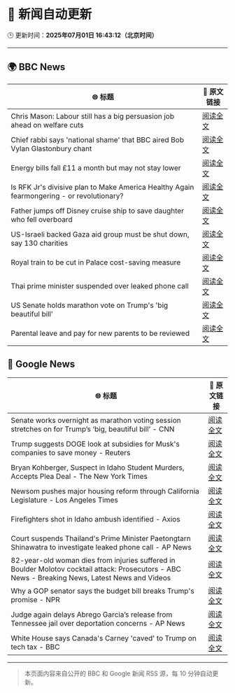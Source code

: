 # 🧠 新闻自动更新

🕒 更新时间：**2025年07月01日 16:43:12（北京时间）**

---

## 🌍 BBC News

| 🌐 标题 | 🔗 原文链接 |
|--------|-------------|
| Chris Mason: Labour still has a big persuasion job ahead on welfare cuts | [阅读全文](https://www.bbc.com/news/articles/czjkkmdv33mo) |
| Chief rabbi says 'national shame' that BBC aired Bob Vylan Glastonbury chant | [阅读全文](https://www.bbc.com/news/articles/c70rrld1nlpo) |
| Energy bills fall £11 a month but may not stay lower | [阅读全文](https://www.bbc.com/news/articles/c79q8g7q283o) |
| Is RFK Jr's divisive plan to Make America Healthy Again fearmongering - or revolutionary? | [阅读全文](https://www.bbc.com/news/articles/ceq7jx3dlj9o) |
| Father jumps off Disney cruise ship to save daughter who fell overboard | [阅读全文](https://www.bbc.com/news/articles/c6288v6j4y0o) |
| US-Israeli backed Gaza aid group must be shut down, say 130 charities | [阅读全文](https://www.bbc.com/news/articles/cn5kk1w00xyo) |
| Royal train to be cut in Palace cost-saving measure | [阅读全文](https://www.bbc.com/news/articles/ce377nr5r43o) |
| Thai prime minister suspended over leaked phone call | [阅读全文](https://www.bbc.com/news/articles/c9vrrj72xy7o) |
| US Senate holds marathon vote on Trump's 'big beautiful bill' | [阅读全文](https://www.bbc.com/news/articles/czjkkdyplymo) |
| Parental leave and pay for new parents to be reviewed | [阅读全文](https://www.bbc.com/news/articles/c70rreer004o) |

## 📰 Google News

| 🌐 标题 | 🔗 原文链接 |
|--------|-------------|
| Senate works overnight as marathon voting session stretches on for Trump’s ‘big, beautiful bill’ - CNN | [阅读全文](https://news.google.com/rss/articles/CBMifkFVX3lxTE5ycHdjczdMSEN2YjBpTVd4MFE0b3FkcXhrZ0REN3hHRGVIWm5pamtXLXotcEZCcjlhOW9PdzdiMFdQS2xuUTFBOGM5V0Y3cWtWZjZaVE1HNmVUSjFmOTRGbEQ4ajRxcWdpcEZuTjRJY3Y5aTg4ajBra1N3YW9PZ9IBgwFBVV95cUxPU3B1RlJ2b0lTdURaSThYdDFEVGpxRWpJOHZaLUJYRFVYem14UTZDSHEtb3laTFcyQmhnemRGb1plNXM4cHpTZjlpRFNuU1dXV2ZiY0NDejViWldrTU9NbFY0RDJDQ28xY3B3MG1yRnVnWmhmSHhEMm0wSnplSnVFZmRvVQ?oc=5) |
| Trump suggests DOGE look at subsidies for Musk's companies to save money - Reuters | [阅读全文](https://news.google.com/rss/articles/CBMi1AFBVV95cUxOSUcxMmZpbGtjSFVfQnMxd1FrSDFEMW91cGpwaGFlNGNyV1VhcHRHVkk0MUI0d0lqUUNSYlpWQUdiVERNN2hMZkJwclhfb0xfV2Q0TWdsS0w3NGZ5U1BhM09zWXRGZFhWYV9hMmRBclU1Mk1BRU5vTlFPRFlYSkh0WmFySlNhWXFrcUhMOExrUnZ5V0IzbHJsRUdNT2tLSkh6ckFKM0VIM2g1aTJ5d3ZlMjR1MGVZc2dFcW5QQnZHNm4yUlZrMnU1Wm9UY2V3a09Zd0h2ZA?oc=5) |
| Bryan Kohberger, Suspect in Idaho Student Murders, Accepts Plea Deal - The New York Times | [阅读全文](https://news.google.com/rss/articles/CBMigwFBVV95cUxOenlUdkVrTkR0WnpMUXNrTTJTYXVoTVQ1cGN1LUJZQU1GWnR6NHNsQjIyMTZUWGlHMjRQRHcwVktLVG55cVpYdmlMSlN2S1FLRFhONnFnLUQ0Snh4TjB3QTQ2VG5OdlliN1ZmX1JDQVkwWVNtZEg4XzlkNEJKX252NWEzWQ?oc=5) |
| Newsom pushes major housing reform through California Legislature - Los Angeles Times | [阅读全文](https://news.google.com/rss/articles/CBMiuAFBVV95cUxPUDBYaVpJYVlHUXowalo2UlNEbnMwWVJxSHBxVDh6X0dhLThrUWktR0VFUDdpeFVWcjBTS1B5NERnbWpJblFpRWRHeHZEdVZMbHNwUVhaRU5YdFFYWjB3ajdRWkhHVm5NTVRuN3lLZWtZbTBMb29WdHZiQWo0eTFyaUVNamMtTFZLTWUzWkFCT2dBenZDTEJZQnhBOTlqWW9ndUk5TjI2UWdHYkUwc0FlSkpEQ0xxUnY4?oc=5) |
| Firefighters shot in Idaho ambush identified - Axios | [阅读全文](https://news.google.com/rss/articles/CBMihAFBVV95cUxQeTRqLW85SDd3LXlXTTZvWHpIZXZ6RkR3aU5rd2FlTndzUzNJY0NncHF4Y3RJckFoalF3Ulc4eUNJeEFHdTQzQWl3c2FvMTVlRW4wLXk2WC04S1RWbmJRbVk4LUI2YVhjLVEwYUpMeTJtLVNqeE14THJtRGo3TEJxeC1EWUk?oc=5) |
| Court suspends Thailand's Prime Minister Paetongtarn Shinawatra to investigate leaked phone call - AP News | [阅读全文](https://news.google.com/rss/articles/CBMiqwFBVV95cUxOd0t3S3Q0Ni11X1pWNDlVZlh5bC1Lc3hOT2NSMkRhcTBsNU00dzkwa3FIdXU5UmZ2MUxDVXdoNDNsaVdIbVcyMTFFd0ltVWk3XzJlekVQTUpYMXhsdEpGTlVuMlVaTFM0UFRULVlzRVFzaVVVRllzbjEzem1lVUltdXFhUmxKMTZKcGpGVEI0WkZac25QM2VlRmZEMmNLZm1DUEgxc1F2MnpITDA?oc=5) |
| 82-year-old woman dies from injuries suffered in Boulder Molotov cocktail attack: Prosecutors - ABC News - Breaking News, Latest News and Videos | [阅读全文](https://news.google.com/rss/articles/CBMingFBVV95cUxPWF9PZTR6RElFeE1mbm96a2s2TVF4OGlHdTRPandZVTFBaGw5WndITDBrbndzVjVXTWxiMWU4RUI1NGM0OURCdVBZYmtkdmFNbm03ZTFiRTczY3F2b1ZSWFY4ejVNTmlSVGhOUTZBeWc0Y3lVcWFqVjdtYWRycmJlUWFDblJ6TFFQenRUaVJPdEJGejFrN3k1dlpFdlNkd9IBowFBVV95cUxObWFiZERxMzRSSE41UmFfUlhQR2hJMm5DSEw4OTNtMVRsMlNIZ2dlX1ZvZWQyOEVQckNyczNnU1UxclRtRUttdmZDSXZsRGJNQjhpaWFwRVdYVlhQRWhTbGNJQ2ZiNnZMMUZZeG9jWGQ4NjVyUXVCdEp5NHZBYk9xYU5wZmpFdHFTUVZsV21qa0hMWWN1R284bWNleFY4dnphR2VJ?oc=5) |
| Why a GOP senator says the budget bill breaks Trump's promise - NPR | [阅读全文](https://news.google.com/rss/articles/CBMimAFBVV95cUxPZm5xUG9uRVVSZXFTZWhJcGpDQnFvR2dCVjVUMkI2UnVFakFmRExwWXl0YzdHcDVfWVI4b3R6ZjhSYTIxOGRSOHlaaVBsclpRSDRGM0lJdERnWjFIdThpMWlsSlQ5OXQ1M1pJcEV0UE1lSmlKdGJ4MllmNThFSFJ4RzRCbEY1ZTFQMldGMEN4bVg3Q3pyajV2Zg?oc=5) |
| Judge again delays Abrego Garcia’s release from Tennessee jail over deportation concerns - AP News | [阅读全文](https://news.google.com/rss/articles/CBMipgFBVV95cUxQblFhYVNOd1dCb1FDVjQ4ZnI3WjhSY2lKdkdmLWRDdV90aGhPUEtwNDQxNFZiY2pZaDh3NVRvUzJHNmpkaFMxLTlDRXdVazBFOTJ6QmZYblRoSGZCMjl1QzYwTHdXaFdKWHF0d29ZY2EwUldzVDh6a043SmJBZzRGd2d5WEttTW5jME1PYlFfbVV0V2VHU1hmNklDYlEzWERoNDR3Vkln?oc=5) |
| White House says Canada's Carney 'caved' to Trump on tech tax - BBC | [阅读全文](https://news.google.com/rss/articles/CBMiWkFVX3lxTFB1YXRNb05Ob3l3RkJDM1pBUV9CUmItOVlDZy1UQXBUSkwzQVVSdTg0VUlzZXYwLTdLSkVvMkl1eXZaN01PREVmTmY3ZXVWRFhQZXg1UU5HRWI3QdIBX0FVX3lxTFBVcFJhYV9VUjdZclg2YzA3SHpHRDBlM2xMQzdRLWhwS1J4UnZQQkZpX3dUUUdvb1FqV3FJV1ZQUE9oNE5iZW9haFJMNjdXdmFHd3hKOU1EblhFMFQzblJV?oc=5) |

---
> 本页面内容来自公开的 BBC 和 Google 新闻 RSS 源，每 10 分钟自动更新。